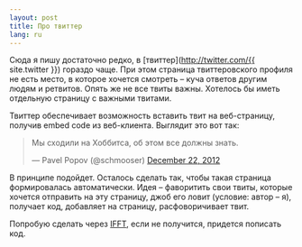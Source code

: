 ```yaml
---
layout: post
title: Про твиттер 
lang: ru
---
```


Сюда я пишу достаточно редко, в [твиттер](http://twitter.com/{{ site.twitter }}) гораздо чаще. При этом страница твиттеровского профиля не есть место, в которое хочется смотреть – куча ответов другим людям и ретвитов. Опять же не все твиты важны. Хотелось бы иметь отдельную страницу с важными твитами.

Твиттер обеспечивает возможность вставить твит на веб-страницу, получив embed code из веб-клиента. Выглядит это вот так:

<blockquote class="twitter-tweet tw-align-center" style="clear: none!important"><p>Мы сходили на Хоббитса, об этом все должны знать.</p>&mdash; Pavel Popov (@schmooser) <a href="https://twitter.com/schmooser/status/282439952330006528" data-datetime="2012-12-22T10:58:26+00:00">December 22, 2012</a></blockquote>
<script async src="//platform.twitter.com/widgets.js" charset="utf-8"></script>

В принципе подойдет. Осталось сделать так, чтобы такая страница формировалась автоматически. Идея – фаворитить свои твиты, которые хочется отправить на эту страницу, джоб его ловит (условие: автор – я), получает код, добавляет на страницу, расфоворичивает твит.

Попробую сделать через [IFFT](http://ifttt.com), если не получится, придется пописать код.
